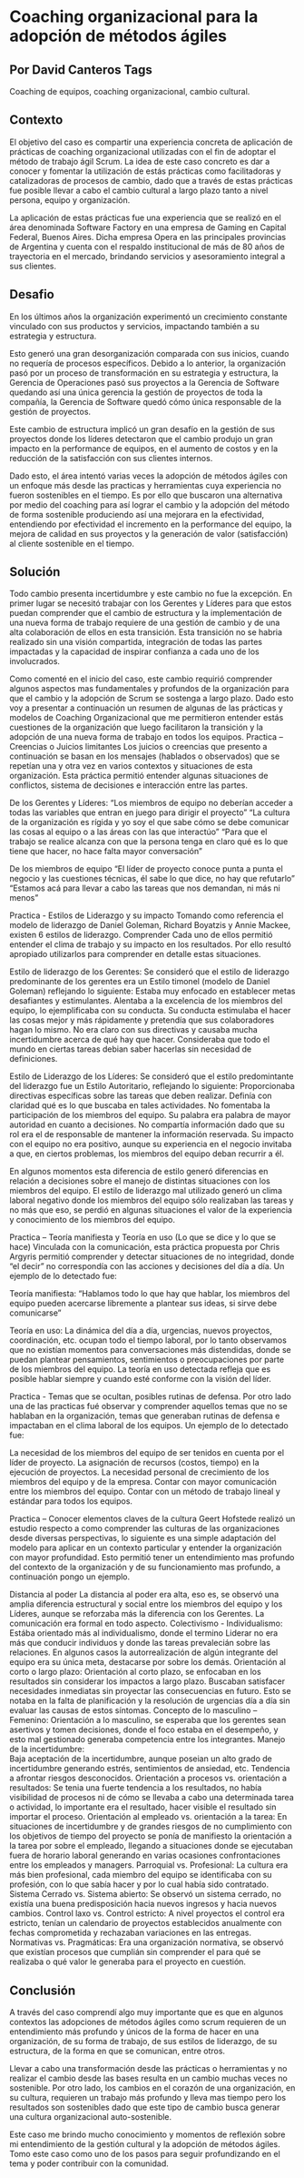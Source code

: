 Coaching organizacional para la adopción de métodos ágiles
===

Por David Canteros
Tags
---
Coaching de equipos, coaching organizacional, cambio cultural.


Contexto
---

El objetivo del caso es compartir una experiencia concreta de aplicación de prácticas de coaching organizacional utilizadas con el fin de adoptar el método de trabajo ágil Scrum. La idea de este caso concreto es dar a conocer y fomentar la utilización de estás prácticas como facilitadoras y catalizadoras de procesos de cambio, dado que a través de estas prácticas fue posible llevar a cabo el cambio cultural a largo plazo tanto a nivel persona, equipo y organización.

La aplicación de estas prácticas fue una experiencia que se realizó en el área denominada Software Factory en una empresa de Gaming en Capital Federal, Buenos Aires. Dicha empresa Opera en las principales provincias de Argentina y cuenta con el respaldo institucional de más de 80 años de trayectoria en el mercado, brindando servicios y asesoramiento integral a sus clientes.


Desafio
---

En los últimos años la organización experimentó un crecimiento constante vinculado con sus productos y servicios, impactando también a su estrategia y estructura. 

Esto generó una gran desorganización comparada con sus inicios, cuando no requería de procesos específicos. Debido a lo anterior, la organización pasó por un proceso de transformación en su estrategia y estructura, la Gerencia de Operaciones pasó sus proyectos a la Gerencia de Software quedando así una única gerencia la gestión de proyectos de toda la compañía, la Gerencia de Software quedó cómo única responsable de la gestión de proyectos.  

Este cambio de estructura implicó un gran desafío en la gestión de sus proyectos donde los líderes detectaron que el cambio produjo un gran impacto en la performance de equipos, en el aumento de costos y en la reducción de la satisfacción con sus clientes internos. 

Dado esto, el área intentó varias veces la adopción de métodos ágiles con un enfoque más desde las practicas y herramientas cuya experiencia no fueron sostenibles en el tiempo. Es por ello que buscaron una alternativa por medio del coaching para así lograr el cambio y la adopción del método de forma sostenible produciendo así una mejorara en la efectividad, entendiendo por efectividad el incremento en la performance del equipo, la mejora de calidad en sus proyectos y la generación de valor (satisfacción) al cliente sostenible en el tiempo.


Solución
---

Todo cambio presenta incertidumbre y este cambio no fue la excepción. En primer lugar se necesitó trabajar con los Gerentes y Líderes para que estos puedan comprender que el cambio de estructura y la implementación de una nueva forma de trabajo requiere de una gestión de cambio y de una alta colaboración de ellos en esta transición. Esta transición no se habria realizado sin una visión compartida, integración de todas las partes impactadas y la capacidad de inspirar confianza a cada uno de los involucrados. 

Como comenté en el inicio del caso, este cambio requirió comprender algunos aspectos mas fundamentales y profundos de la organización para que el cambio y la adopción de Scrum se sostenga a largo plazo. Dado esto voy a presentar a continuación un resumen de algunas de las prácticas y modelos de Coaching Organizacional que me permitieron entender estás cuestiones de la organización que luego facilitaron la transición y la adopción de una nueva forma de trabajo en todos los equipos.
Practica  – Creencias o Juicios limitantes
Los juicios o creencias que presento a continuación se basan en los mensajes (hablados o observados) que se repetían una y otra vez en varios contextos y situaciones de esta organización. Esta práctica permitió entender algunas situaciones de conflictos, sistema de decisiones e interacción entre las partes.

De los Gerentes y Líderes:
“Los miembros de equipo no deberían acceder a todas las variables que entran en juego para dirigir el proyecto”
“La cultura de la organización es rígida y yo soy el que sabe cómo se debe comunicar las cosas al equipo o a las áreas con las que interactúo”
“Para que el trabajo se realice alcanza con que la persona tenga en claro qué es lo que tiene que hacer, no hace falta mayor conversación”

De los miembros de equipo 
“El líder de proyecto conoce punta a punta el negocio y las cuestiones técnicas, él sabe lo que dice, no hay que refutarlo”
“Estamos acá para llevar a cabo las tareas que nos demandan, ni más ni menos”



Practica - Estilos de Liderazgo y su impacto
Tomando como referencia el modelo de liderazgo de Daniel Goleman, Richard Boyatzis y Annie Mackee, existen 6 estilos de liderazgo. Comprender Cada uno de ellos permitió entender el clima de trabajo y su impacto en los resultados. Por ello resultó apropiado utilizarlos para comprender en detalle estas situaciones. 
 
Estilo de liderazgo de los Gerentes: Se consideró que el estilo de liderazgo predominante de los gerentes era un Estilo timonel (modelo de Daniel Goleman) reflejando lo siguiente:
Estaba muy enfocado en establecer metas desafiantes y estimulantes.
Alentaba a la excelencia de los miembros del equipo, lo ejemplificaba con su conducta.
Su conducta estimulaba el hacer las cosas mejor y más rápidamente y pretendía que sus colaboradores hagan lo mismo.
No era claro con sus directivas y causaba mucha incertidumbre acerca de qué hay que hacer.
Consideraba que todo el mundo en ciertas tareas debian saber hacerlas sin necesidad de definiciones.

Estilo de Liderazgo de los Líderes: Se consideró que el estilo predomintante del liderazgo fue un Estilo Autoritario, reflejando lo siguiente:
Proporcionaba directivas específicas sobre las tareas que deben realizar.
Definía con claridad qué es lo que buscaba en tales actividades.
No fomentaba la participación de los miembros del equipo.
Su palabra era palabra de mayor autoridad en cuanto a decisiones.
No compartía información dado que su rol era el de responsable de mantener la información reservada.
Su impacto con el equipo no era positivo, aunque su experiencia en el negocio invitaba a que, en ciertos problemas, los miembros del equipo deban recurrir a él.

En algunos momentos esta diferencia de estilo generó diferencias en relación a decisiones sobre el manejo de distintas situaciones con los miembros del equipo. El estilo de liderazgo mal utilizado generó un clima laboral negativo donde los miembros del equipo sólo realizaban las tareas y no más que eso, se perdió en algunas situaciones el valor de la experiencia y conocimiento de los miembros del equipo.

Practica – Teoría manifiesta y Teoría en uso (Lo que se dice y lo que se hace)
Vinculada con la comunicación, esta práctica propuesta por Chris Argyris permitió comprender y detectar situaciones de no integridad, donde “el decir” no correspondía con las acciones y decisiones del día a día. Un ejemplo de lo detectado fue:

Teoría manifiesta: 
“Hablamos todo lo que hay que hablar, los miembros del equipo pueden acercarse libremente a plantear sus ideas, si sirve debe comunicarse”

Teoría en uso:
 La dinámica del día a día, urgencias, nuevos proyectos, coordinación, etc. ocupan todo el tiempo laboral, por lo tanto observamos que no existían momentos para conversaciones más distendidas, donde se puedan plantear pensamientos, sentimientos o preocupaciones por parte de los miembros del equipo. La teoría en uso detectada refleja que es posible hablar siempre y cuando esté conforme con la visión del líder.

Practica - Temas que se ocultan, posibles rutinas de defensa.
Por otro lado una de las practicas fué observar y comprender aquellos temas que no se hablaban en la organización, temas que generaban rutinas de defensa e impactaban en el clima laboral de los equipos. Un ejemplo de lo detectado fue:

La necesidad de los miembros del equipo de ser tenidos en cuenta por el líder de proyecto.
La asignación de recursos (costos, tiempo) en la ejecución de proyectos.
La necesidad personal de crecimiento de los miembros del equipo y de la empresa.
Contar con mayor comunicación entre los miembros del equipo.
Contar con un método de trabajo lineal y estándar para todos los equipos.

Practica – Conocer elementos claves de la cultura
Geert Hofstede realizó un estudio respecto a como comprender las culturas de las organizaciones desde diversas perspectivas, lo siguiente es una simple adaptación del modelo para aplicar en un contexto particular y entender la organización con mayor profundidad. Esto permitió tener un entendimiento mas profundo del contexto de la organización y de su funcionamiento mas profundo, a continuación pongo un ejemplo.

Distancia al poder
La distancia al poder era alta, eso es, se observó una amplia diferencia estructural y social entre los miembros del equipo y los Líderes, aunque se reforzaba más la diferencia con los Gerentes. La comunicación era formal en todo aspecto.
Colectivismo - Individualismo: 
Estába orientado más al individualismo, donde el termino Liderar no era más que conducir individuos y donde las tareas prevalecián sobre las relaciones. En algunos casos la autorrealización de algún integrante del equipo era su única meta, destacarse por sobre los demás.
Orientación al corto o largo plazo: 
Orientación al corto plazo, se enfocaban en los resultados sin considerar los impactos a largo plazo. Buscaban satisfacer necesidades inmediatas sin proyectar las consecuencias en futuro. Esto se notaba en la falta de planificación y la resolución de urgencias día a día sin evaluar las causas de estos síntomas.
Concepto de lo masculino – Femenino: 
Orientación a lo masculino, se esperaba que los gerentes sean asertivos y tomen decisiones, donde el foco estaba en el desempeño, y esto mal gestionado generaba competencia entre los integrantes.
Manejo de la incertidumbre:  
Baja aceptación de la incertidumbre, aunque poseian un alto grado de incertidumbre generando estrés, sentimientos de ansiedad, etc. Tendencia a afrontar riesgos desconocidos.
Orientación a procesos vs. orientación a resultados:
Se tenia una fuerte tendencia a los resultados, no había visibilidad de procesos ni de cómo se llevaba a cabo una determinada tarea o actividad, lo importante era el resultado, hacer visible el resultado sin importar el proceso.
Orientación al empleado vs. orientación a la tarea:
En situaciones de incertidumbre y de grandes riesgos de no cumplimiento con los objetivos de tiempo del proyecto se ponía de manifiesto la orientación a la tarea por sobre el empleado, llegando a situaciones donde se ejecutaban fuera de horario laboral generando en varias ocasiones confrontaciones entre los empleados y managers.
Parroquial vs. Profesional:
La cultura era más bien profesional, cada miembro del equipo se identificaba con su profesión, con lo que sabía hacer y por lo cual había sido contratado.
Sistema Cerrado vs. Sistema abierto:
Se observó un sistema cerrado, no existía una buena predisposición hacia nuevos ingresos y hacia nuevos cambios. 
Control laxo vs. Control estricto:
A nivel proyectos el control era estricto, tenían un calendario de proyectos establecidos anualmente con fechas comprometida y  rechazaban variaciones en las entregas. 
Normativas vs. Pragmáticas:
Era una organización normativa, se observó que existían procesos que cumplián sin comprender el para qué se realizaba o qué valor le generaba  para el proyecto en cuestión. 


Conclusión
---
A través del caso comprendí algo muy importante que es que en algunos contextos las adopciones de métodos ágiles como scrum requieren de un entendimiento más profundo y únicos de la forma de hacer en una organización, de su forma de trabajo, de sus estilos de liderazgo, de su estructura, de la forma en que se comunican, entre otros.

Llevar a cabo una transformación desde las prácticas o herramientas y no realizar el cambio desde las bases resulta en un cambio muchas veces no sostenible. Por otro lado, los cambios en el corazón de una organización, en su cultura, requieren un trabajo más profundo y lleva mas tiempo pero los resultados son sostenibles dado que este tipo de cambio busca generar una cultura organizacional auto-sostenible.

Este caso me brindo mucho conocimiento y momentos de reflexión sobre mi entendimiento de la gestión cultural y la adopción de métodos ágiles. Tomo este caso como uno de los pasos para seguir profundizando en el tema y poder contribuir con la comunidad.